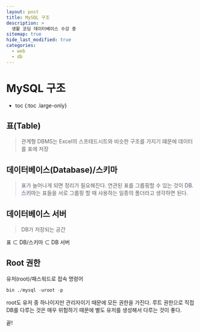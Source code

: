 ```yaml
---
layout: post
title: MySQL 구조
description: >
  생활 코딩 데이터베이스 수강 중
sitemap: true
hide_last_modified: true
categories:
  - web
  - db
---
```


# MySQL 구조

* toc
{:toc .large-only}

## 표(Table)
> 관계형 DBMS는 Excel의 스프테드시트와 비슷한 구조를 가지기 떄문에 데이터를 표에 저장

## 데이터베이스(Database)/스키마
> 표가 늘어나게 되면 정리가 필요해진다. 연관된 표를 그룹핑할 수 있는 것이  <span style='background-color: #f5f0ff'>DB</span>.  
> <span style='background-color: #f5f0ff'>스키마</span>는 표들을 서로 그룹핑 할 때 사용하는 일종의 폴더라고 생각하면 된다. 

## 데이터베이스 서버
> DB가 저장되는 공간  

표 $\subset$ DB/스키마 $\subset$ DB 서버    

## Root 권한

유저(root)/패스워드로 접속 명령어
```SQL
bin ./mysql -uroot -p
```
root도 유저 중 하나이지만 관리자이기 때문에 모든 권한을 가진다. 루트 권한으로 직접 DB를 다루는 것은 매우 위험하기 때문에 별도 유저를 생성해서 다루는 것이 좋다.

끝!